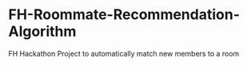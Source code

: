 # FH-Roommate-Recommendation-Algorithm
FH Hackathon Project to automatically match new members to a room

